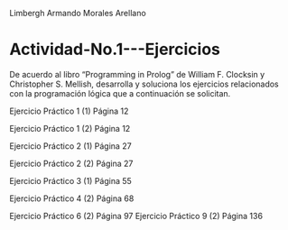 Limbergh Armando Morales Arellano

# Actividad-No.1---Ejercicios


De acuerdo al libro “Programming in Prolog” de William F. Clocksin y Christopher S. Mellish, desarrolla y soluciona los ejercicios relacionados con la programación lógica que a continuación se solicitan.  

Ejercicio Práctico 1 (1) Página 12 

Ejercicio Práctico 1 (2) Página 12 

Ejercicio Práctico 2 (1) Página 27 

Ejercicio Práctico 2 (2) Página 27 

Ejercicio Práctico 3 (1) Página 55 

Ejercicio Práctico 4 (2) Página 68 

Ejercicio Práctico 6 (2) Página 97 Ejercicio Práctico 9 (2) Página 136

